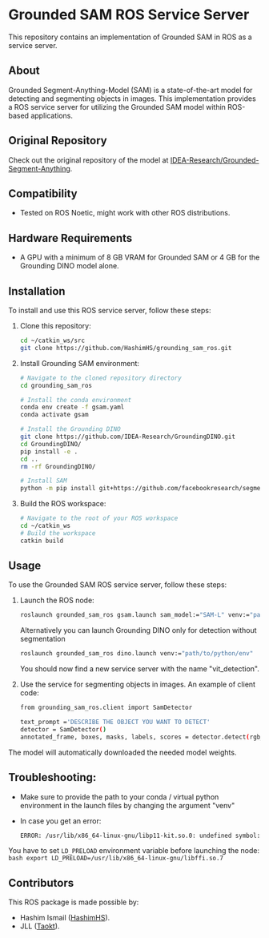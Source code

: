 # Grounded SAM ROS Service Server

This repository contains an implementation of Grounded SAM in ROS as a service server.

## About
Grounded Segment-Anything-Model (SAM) is a state-of-the-art model for detecting and segmenting objects in images. This implementation provides a ROS service server for utilizing the Grounded SAM model within ROS-based applications.

## Original Repository
Check out the original repository of the model at [IDEA-Research/Grounded-Segment-Anything](https://github.com/IDEA-Research/Grounded-Segment-Anything).

## Compatibility
- Tested on ROS Noetic, might work with other ROS distributions.

## Hardware Requirements
- A GPU with a minimum of 8 GB VRAM for Grounded SAM or 4 GB for the Grounding DINO model alone.

## Installation
To install and use this ROS service server, follow these steps:

1. Clone this repository:
    ```bash
    cd ~/catkin_ws/src
    git clone https://github.com/HashimHS/grounding_sam_ros.git
    ```

2. Install Grounding SAM environment:
    ```bash
    # Navigate to the cloned repository directory
    cd grounding_sam_ros
    
    # Install the conda environment
    conda env create -f gsam.yaml
    conda activate gsam
    
    # Install the Grounding DINO
    git clone https://github.com/IDEA-Research/GroundingDINO.git
    cd GroundingDINO/
    pip install -e .
    cd ..
    rm -rf GroundingDINO/
    
    # Install SAM
    python -m pip install git+https://github.com/facebookresearch/segment-anything.git
    ```

3. Build the ROS workspace:
    ```bash
    # Navigate to the root of your ROS workspace
    cd ~/catkin_ws
    # Build the workspace
    catkin build
    ```

## Usage
To use the Grounded SAM ROS service server, follow these steps:

1. Launch the ROS node:
    ```bash
    roslaunch grounded_sam_ros gsam.launch sam_model:="SAM-L" venv:="path/to/python/env"
    ```
    Alternatively you can launch Grounding DINO only for detection without segmentation
    ```bash
    roslaunch grounded_sam_ros dino.launch venv:="path/to/python/env"
    ```
    You should now find a new service server with the name "vit_detection".

2. Use the service for segmenting objects in images. An example of client code:
    ```bash
    from grounding_sam_ros.client import SamDetector

    text_prompt ='DESCRIBE THE OBJECT YOU WANT TO DETECT'
    detector = SamDetector()
    annotated_frame, boxes, masks, labels, scores = detector.detect(rgb_image, text_prompt)
    ```

The model will automatically downloaded the needed model weights.

## Troubleshooting:
- Make sure to provide the path to your conda / virtual python environment in the launch files by changing the argument "venv"

- In case you get an error:
    ```bash
    ERROR: /usr/lib/x86_64-linux-gnu/libp11-kit.so.0: undefined symbol: ffi_type_pointer, version LIBFFI_BASE_7.0
    ```
    
You have to set `LD_PRELOAD` environment variable before launching the node:
    ```bash
    export LD_PRELOAD=/usr/lib/x86_64-linux-gnu/libffi.so.7
    ```
## Contributors
This ROS package is made possible by:
- Hashim Ismail ([HashimHS](https://github.com/HashimHS)).
- JLL ([Taokt](https://github.com/Taokt)).
